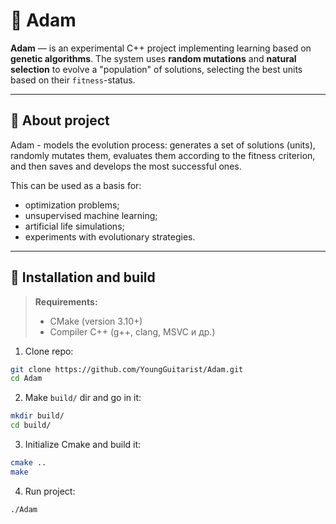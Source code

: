 # 🧬 Adam

**Adam** — is an experimental C++ project implementing learning based on **genetic algorithms**. The system uses **random mutations** and **natural selection** to evolve a "population" of solutions, selecting the best units based on their `fitness`-status.

---

## 📌 About project

Adam - models the evolution process: generates a set of solutions (units), randomly mutates them, evaluates them according to the fitness criterion, and then saves and develops the most successful ones.

This can be used as a basis for:
- optimization problems;
- unsupervised machine learning;
- artificial life simulations;
- experiments with evolutionary strategies.

---

## 🔧 Installation and build

> **Requirements:**  
> - CMake (version 3.10+)  
> - Compiler C++ (g++, clang, MSVC и др.)

1. Clone repo:
```bash
git clone https://github.com/YoungGuitarist/Adam.git
cd Adam
```

2. Make `build/` dir and go in it:
```bash
mkdir build/
cd build/
```

3. Initialize Cmake and build it:
```bash
cmake ..
make
```

4. Run project:
```bash
./Adam
```
